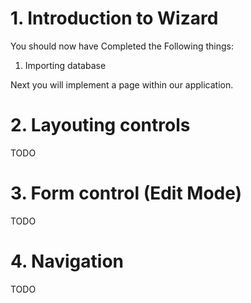 # 1. Introduction to Wizard

You should now have Completed the Following things:

1. Importing database

Next you will implement a page within our application.

# 2. Layouting controls

TODO

# 3. Form control (Edit Mode)

TODO

# 4. Navigation

TODO
